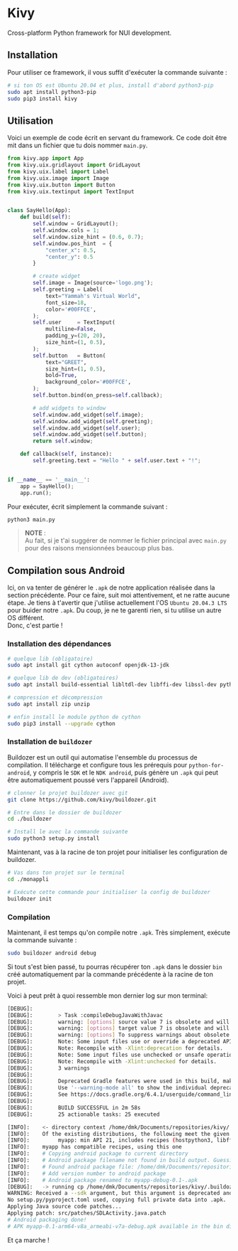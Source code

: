 # Kivy
Cross-platform Python framework for NUI development.
<br/>

## Installation
Pour utiliser ce framework, il vous suffit d'exécuter la commande
suivante :

```sh
# si ton OS est Ubuntu 20.04 et plus, install d'abord python3-pip
sudo apt install python3-pip
sudo pip3 install kivy
```

## Utilisation
Voici un exemple de code écrit en servant du framework. Ce code 
doit être mit dans un fichier que tu dois nommer `main.py`.

```python
from kivy.app import App
from kivy.uix.gridlayout import GridLayout
from kivy.uix.label import Label
from kivy.uix.image import Image
from kivy.uix.button import Button
from kivy.uix.textinput import TextInput


class SayHello(App):
    def build(self):
        self.window = GridLayout();
        self.window.cols = 1;
        self.window.size_hint = (0.6, 0.7);
        self.window.pos_hint  = {
            "center_x": 0.5,
            "center_y": 0.5
        }

        # create widget
        self.image = Image(source='logo.png');
        self.greeting = Label(
            text="Yammah's Virtual World",
            font_size=18,
            color='#00FFCE',
        );
        self.user     = TextInput(
            multiline=False,
            padding_y=(20, 20),
            size_hint=(1, 0.5),
        );
        self.button   = Button(
            text="GREET",
            size_hint=(1, 0.5),
            bold=True,
            background_color='#00FFCE',
        );
        self.button.bind(on_press=self.callback);

        # add widgets to window
        self.window.add_widget(self.image);
        self.window.add_widget(self.greeting);
        self.window.add_widget(self.user);
        self.window.add_widget(self.button);
        return self.window;

    def callback(self, instance):
        self.greeting.text = "Hello " + self.user.text + "!";


if __name__ == '__main__':
    app = SayHello();
    app.run();

```

Pour exécuter, écrit simplement la commande suivant :

```sh
python3 main.py
```

>**NOTE** :<br>
> Au fait, si je t'ai suggérer de nommer le fichier principal avec 
> `main.py` pour des raisons mensionnées beaucoup plus bas.


## Compilation sous Android
Ici, on va tenter de générer le `.apk` de notre application réalisée
dans la section précédente. Pour ce faire, suit moi attentivement, et ne ratte aucune étape. Je tiens à t'avertir que j'utilise
actuellement l'OS `Ubuntu 20.04.3 LTS` pour buider notre `.apk`.
Du coup, je ne te garenti rien, si tu utilise un autre OS différent.<br>
Donc, c'est partie !

### Installation des dépendances
```sh
# quelque lib (obligatoire)
sudo apt install git cython autoconf openjdk-13-jdk

# quelque lib de dev (obligatoires)
sudo apt install build-essential libltdl-dev libffi-dev libssl-dev python-dev

# compression et décompression
sudo apt install zip unzip

# enfin install le module python de cython
sudo pip3 install --upgrade cython
```

### Installation de `buildozer`
Buildozer est un outil qui automatise l'ensemble du processus de compilation. Il télécharge et configure tous les prérequis pour `python-for-android`, y compris le `SDK` et le `NDK android`, puis génère un `.apk` qui peut être automatiquement poussé vers l'appareil (Android).

```sh
# clonner le projet buildozer avec git
git clone https://github.com/kivy/buildozer.git

# Entre dans le dossier de buildozer
cd ./buildozer

# Install le avec la commande suivante
sudo python3 setup.py install

```

Maintenant, vas à la racine de ton projet pour initialiser les
configuration de buildozer.

```sh
# Vas dans ton projet sur le terminal
cd ./monappli

# Exécute cette commande pour initialiser la config de buildozer
buildozer init

```

### Compilation
Maintenant, il est temps qu'on compile notre `.apk`. Très simplement,
exécute la commande suivante :

```sh
sudo buildozer android debug
```

Si tout s'est bien passé, tu pourras récupérer ton `.apk` dans le 
dossier `bin` créé automatiquement par la commande précédente à la 
racine de ton projet.

Voici à peut prêt à quoi ressemble mon dernier log sur mon terminal:

```sh
[DEBUG]:        
[DEBUG]:        > Task :compileDebugJavaWithJavac
[DEBUG]:        warning: [options] source value 7 is obsolete and will be removed in a future release
[DEBUG]:        warning: [options] target value 7 is obsolete and will be removed in a future release
[DEBUG]:        warning: [options] To suppress warnings about obsolete options, use -Xlint:-options.
[DEBUG]:        Note: Some input files use or override a deprecated API.
[DEBUG]:        Note: Recompile with -Xlint:deprecation for details.
[DEBUG]:        Note: Some input files use unchecked or unsafe operations.
[DEBUG]:        Note: Recompile with -Xlint:unchecked for details.
[DEBUG]:        3 warnings
[DEBUG]:        
[DEBUG]:        Deprecated Gradle features were used in this build, making it incompatible with Gradle 7.0.
[DEBUG]:        Use '--warning-mode all' to show the individual deprecation warnings.
[DEBUG]:        See https://docs.gradle.org/6.4.1/userguide/command_line_interface.html#sec:command_line_warnings
[DEBUG]:        
[DEBUG]:        BUILD SUCCESSFUL in 2m 58s
[DEBUG]:        25 actionable tasks: 25 executed

[INFO]:    <- directory context /home/dmk/Documents/repositories/kivy/.buildozer/android/platform/python-for-android
[INFO]:    Of the existing distributions, the following meet the given requirements:
[INFO]:         myapp: min API 21, includes recipes (hostpython3, libffi, openssl, sdl2_image, sdl2_mixer, sdl2_ttf, sqlite3, python3, sdl2, setuptools, six, pyjnius, android, kivy, certifi), built for archs (armeabi-v7a, arm64-v8a)
[INFO]:    myapp has compatible recipes, using this one
[INFO]:    # Copying android package to current directory
[INFO]:    # Android package filename not found in build output. Guessing...
[INFO]:    # Found android package file: /home/dmk/Documents/repositories/kivy/.buildozer/android/platform/build-arm64-v8a_armeabi-v7a/dists/myapp/build/outputs/apk/debug/myapp-debug.apk
[INFO]:    # Add version number to android package
[INFO]:    # Android package renamed to myapp-debug-0.1-.apk
[DEBUG]:   -> running cp /home/dmk/Documents/repositories/kivy/.buildozer/android/platform/build-arm64-v8a_armeabi-v7a/dists/myapp/build/outputs/apk/debug/myapp-debug.apk myapp-debug-0.1-.apk
WARNING: Received a --sdk argument, but this argument is deprecated and does nothing.
No setup.py/pyproject.toml used, copying full private data into .apk.
Applying Java source code patches...
Applying patch: src/patches/SDLActivity.java.patch
# Android packaging done!
# APK myapp-0.1-arm64-v8a_armeabi-v7a-debug.apk available in the bin directory

```
Et ça marche !
